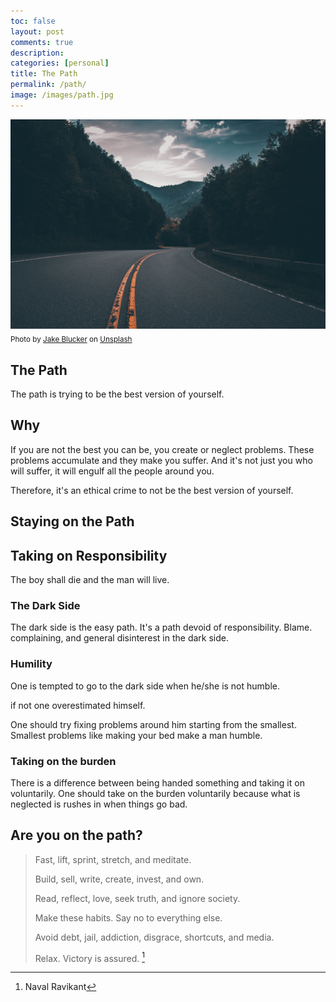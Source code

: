 ```yaml
---
toc: false
layout: post
comments: true
description:
categories: [personal]
title: The Path
permalink: /path/
image: /images/path.jpg
---
```

![](/images/path.jpg)
<sub style="user-select: auto;">Photo by <a href="https://unsplash.com/@jakeblucker?utm_source=unsplash&amp;utm_medium=referral&amp;utm_content=creditCopyText" style="user-select: auto;">Jake Blucker</a> on <a href="https://unsplash.com/s/photos/road?utm_source=unsplash&amp;utm_medium=referral&amp;utm_content=creditCopyText" style="user-select: auto;">Unsplash</a></sub>

## The Path

The path is trying to be the best version of yourself.

## Why 

If you are not the best you can be, you create or neglect problems. These problems accumulate and they make you suffer. And it's not just you who will suffer, it will engulf all the people around you.

Therefore, it's an ethical crime to not be the best version of yourself.

## Staying on the Path

## Taking on Responsibility

The boy shall die and the man will live.

### The Dark Side

The dark side is the easy path. It's a path devoid of responsibility. Blame. complaining, and general disinterest in the dark side. 

### Humility

One is tempted to go to the dark side when he/she is not humble.

if not one overestimated himself.

One should try fixing problems around him starting from the smallest. Smallest problems like making your bed make a man humble.

### Taking on the burden

There is a difference between being handed something and taking it on voluntarily. One should take on the burden voluntarily because what is neglected is rushes in when things go bad.

## Are you on the path?

> Fast, lift, sprint, stretch, and meditate.
> 
> Build, sell, write, create, invest, and own.
> 
> Read, reflect, love, seek truth, and ignore society.
> 
> Make these habits. Say no to everything else.
> 
> Avoid debt, jail, addiction, disgrace, shortcuts, and media.
> 
> Relax. Victory is assured. [^1]


[^1]: Naval Ravikant